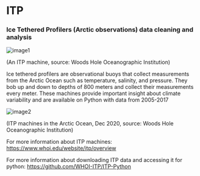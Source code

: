 # ITP
### Ice Tethered Profilers (Arctic observations) data cleaning and analysis

![image1](https://www.whoi.edu/itp/images/itp_mooring.jpg) 

(An ITP machine, source: Woods Hole Oceanographic Institution)

Ice tethered profilers are observational buoys that collect measurements from the Arctic Ocean such as temperature, salinity, and pressure.
They bob up and down to depths of 800 meters and collect their measurements every meter. 
These machines provide important insight about climate variability and are available on Python with data from 2005-2017

![image2](https://www.whoi.edu/itp/images/itpall.jpg)

(ITP machines in the Arctic Ocean, Dec 2020, source: Woods Hole Oceanographic Institution)

For more information about ITP machines:
https://www.whoi.edu/website/itp/overview

For more information about downloading ITP data and accessing it for python:
https://github.com/WHOI-ITP/ITP-Python

